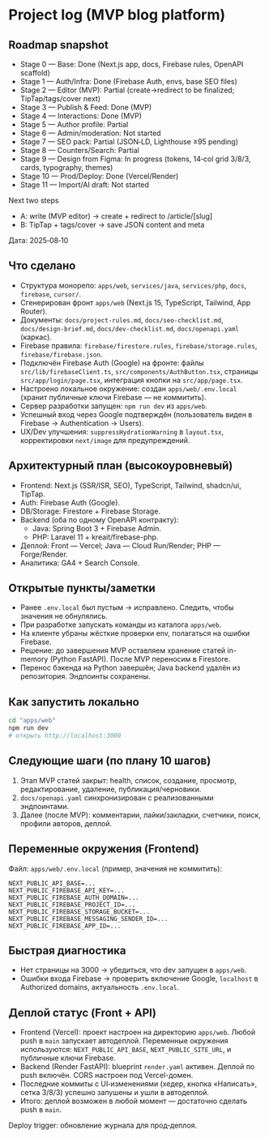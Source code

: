 # Project log (MVP blog platform)

## Roadmap snapshot

- Stage 0 — Base: Done (Next.js app, docs, Firebase rules, OpenAPI scaffold)
- Stage 1 — Auth/Infra: Done (Firebase Auth, envs, base SEO files)
- Stage 2 — Editor (MVP): Partial (create→redirect to be finalized; TipTap/tags/cover next)
- Stage 3 — Publish & Feed: Done (MVP)
- Stage 4 — Interactions: Done (MVP)
- Stage 5 — Author profile: Partial
- Stage 6 — Admin/moderation: Not started
- Stage 7 — SEO pack: Partial (JSON‑LD, Lighthouse ≥95 pending)
- Stage 8 — Counters/Search: Partial
- Stage 9 — Design from Figma: In progress (tokens, 14‑col grid 3/8/3, cards, typography, themes)
- Stage 10 — Prod/Deploy: Done (Vercel/Render)
- Stage 11 — Import/AI draft: Not started

Next two steps
- A: write (MVP editor) → create + redirect to /article/[slug]
- B: TipTap + tags/cover → save JSON content and meta

Дата: 2025‑08‑10

## Что сделано
- Структура монорепо: `apps/web`, `services/java`, `services/php`, `docs`, `firebase`, `cursor/`.
- Сгенерирован фронт `apps/web` (Next.js 15, TypeScript, Tailwind, App Router).
- Документы: `docs/project-rules.md`, `docs/seo-checklist.md`, `docs/design-brief.md`, `docs/dev-checklist.md`, `docs/openapi.yaml` (каркас).
- Firebase правила: `firebase/firestore.rules`, `firebase/storage.rules`, `firebase/firebase.json`.
- Подключён Firebase Auth (Google) на фронте: файлы `src/lib/firebaseClient.ts`, `src/components/AuthButton.tsx`, страницы `src/app/login/page.tsx`, интеграция кнопки на `src/app/page.tsx`.
- Настроено локальное окружение: создан `apps/web/.env.local` (хранит публичные ключи Firebase — не коммитить).
- Сервер разработки запущен: `npm run dev` из `apps/web`.
- Успешный вход через Google подтверждён (пользователь виден в Firebase → Authentication → Users).
- UX/Dev улучшения: `suppressHydrationWarning` в `layout.tsx`, корректировки `next/image` для предупреждений.

## Архитектурный план (высокоуровневый)
- Frontend: Next.js (SSR/ISR, SEO), TypeScript, Tailwind, shadcn/ui, TipTap.
- Auth: Firebase Auth (Google).
- DB/Storage: Firestore + Firebase Storage.
- Backend (оба по одному OpenAPI контракту):
  - Java: Spring Boot 3 + Firebase Admin.
  - PHP: Laravel 11 + kreait/firebase-php.
- Деплой: Front — Vercel; Java — Cloud Run/Render; PHP — Forge/Render.
- Аналитика: GA4 + Search Console.

## Открытые пункты/заметки
- Ранее `.env.local` был пустым → исправлено. Следить, чтобы значения не обнулялись.
- При разработке запускать команды из каталога `apps/web`.
- На клиенте убраны жёсткие проверки env, полагаться на ошибки Firebase.
- Решение: до завершения MVP оставляем хранение статей in-memory (Python FastAPI). После MVP переносим в Firestore.
- Перенос бэкенда на Python завершён; Java backend удалён из репозитория. Эндпоинты сохранены.

## Как запустить локально
```bash
cd "apps/web"
npm run dev
# открыть http://localhost:3000
```

## Следующие шаги (по плану 10 шагов)
1) Этап MVP статей закрыт: health, список, создание, просмотр, редактирование, удаление, публикация/черновики.
2) `docs/openapi.yaml` синхронизирован с реализованными эндпоинтами.
3) Далее (после MVP): комментарии, лайки/закладки, счетчики, поиск, профили авторов, деплой.

## Переменные окружения (Frontend)
Файл: `apps/web/.env.local` (пример, значения не коммитить):
```
NEXT_PUBLIC_API_BASE=...
NEXT_PUBLIC_FIREBASE_API_KEY=...
NEXT_PUBLIC_FIREBASE_AUTH_DOMAIN=...
NEXT_PUBLIC_FIREBASE_PROJECT_ID=...
NEXT_PUBLIC_FIREBASE_STORAGE_BUCKET=...
NEXT_PUBLIC_FIREBASE_MESSAGING_SENDER_ID=...
NEXT_PUBLIC_FIREBASE_APP_ID=...
```

## Быстрая диагностика
- Нет страницы на 3000 → убедиться, что dev запущен в `apps/web`.
- Ошибки входа Firebase → проверить включение Google, `localhost` в Authorized domains, актуальность `.env.local`.

## Деплой статус (Front + API)

- Frontend (Vercel): проект настроен на директорию `apps/web`. Любой push в `main` запускает автодеплой. Переменные окружения используются: `NEXT_PUBLIC_API_BASE`, `NEXT_PUBLIC_SITE_URL`, и публичные ключи Firebase.
- Backend (Render FastAPI): blueprint `render.yaml` активен. Деплой по push включён. CORS настроен под Vercel-домен.
- Последние коммиты с UI‑изменениями (хедер, кнопка «Написать», сетка 3/8/3) успешно запушены и ушли в автодеплой.
- Итого: деплой возможен в любой момент — достаточно сделать push в `main`.

Deploy trigger: обновление журнала для прод‑деплоя.
